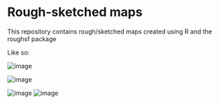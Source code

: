 # Rough-sketched maps
This repository contains rough/sketched maps created using R and the roughsf package

Like so:

![image](https://user-images.githubusercontent.com/55976107/212323534-8b6ee7c0-25df-4b25-bda0-9b6c80879a10.png)


![image](https://user-images.githubusercontent.com/55976107/212323948-b90901c0-d428-42c9-95f9-e157234c1caf.png)

![image](https://user-images.githubusercontent.com/55976107/212324371-09e9015d-ce54-452c-a687-0b02e2a98ebd.png) ![image](https://user-images.githubusercontent.com/55976107/212325401-389708ba-b4af-444f-87da-8c59eaacf5e4.png)



